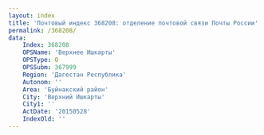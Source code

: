 ```yaml
---
layout: index
title: 'Почтовый индекс 368208: отделение почтовой связи Почты России'
permalink: /368208/
data:
    Index: 368208
    OPSName: 'Верхнее Ишкарты'
    OPSType: О
    OPSSubm: 367999
    Region: 'Дагестан Республика'
    Autonom: ''
    Area: 'Буйнакский район'
    City: 'Верхний Ишкарты'
    City1: ''
    ActDate: '20150528'
    IndexOld: ''
---
```

